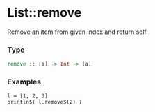 # List::remove

Remove an item from given index and return self.

### Type
```haskell
remove :: [a] -> Int -> [a]
```

### Examples
```diatom
l = [1, 2, 3]
println$( l.remove$(2) )
```


